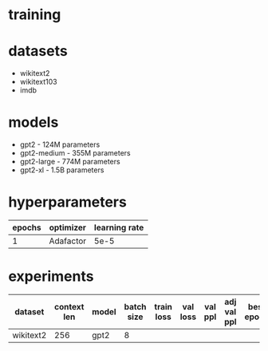 # training

# datasets

- wikitext2
- wikitext103
- imdb

# models

-   gpt2 - 124M parameters
-   gpt2-medium - 355M parameters
-   gpt2-large - 774M parameters
-   gpt2-xl - 1.5B parameters

# hyperparameters

| epochs | optimizer | learning rate |
| ------ | --------- | ------------- |
| 1      | Adafactor | 5e-5          |

# experiments

| dataset   | context len | model   | batch size | train loss | val loss | val ppl | adj val ppl | best epoch | framework | run                  |
| --------- | ----------- |-------- | ---------- | ---------- | -------- | ------- | ----------- | ---------- | --------- | -------------------- |
| wikitext2 | 256         | gpt2    | 8          |